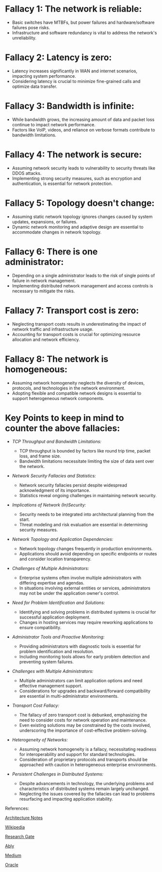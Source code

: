 # Fallacy 1: The network is reliable:
- Basic switches have MTBFs, but power failures and hardware/software failures pose risks.
- Infrastructure and software redundancy is vital to address the network's unreliability.

# Fallacy 2: Latency is zero:
- Latency increases significantly in WAN and internet scenarios, impacting system performance.
- Considering latency is crucial to minimize fine-grained calls and optimize data transfer.

# Fallacy 3: Bandwidth is infinite:
- While bandwidth grows, the increasing amount of data and packet loss continue to impact network performance.
- Factors like VoIP, videos, and reliance on verbose formats contribute to bandwidth limitations.

# Fallacy 4: The network is secure:
- Assuming network security leads to vulnerability to security threats like DDOS attacks.
- Implementing strong security measures, such as encryption and authentication, is essential for network protection.

# Fallacy 5: Topology doesn't change:
- Assuming static network topology ignores changes caused by system updates, expansions, or failures.
- Dynamic network monitoring and adaptive design are essential to accommodate changes in network topology.

# Fallacy 6: There is one administrator:
- Depending on a single administrator leads to the risk of single points of failure in network management.
- Implementing distributed network management and access controls is necessary to mitigate the risks.

# Fallacy 7: Transport cost is zero:
- Neglecting transport costs results in underestimating the impact of network traffic and infrastructure usage.
- Accounting for transport costs is crucial for optimizing resource allocation and network efficiency.

# Fallacy 8: The network is homogeneous:
- Assuming network homogeneity neglects the diversity of devices, protocols, and technologies in the network environment.
- Adopting flexible and compatible network designs is essential to support heterogeneous network components.

# Key Points to keep in mind to counter the above fallacies:

* _TCP Throughput and Bandwidth Limitations:_
    - TCP throughput is bounded by factors like round trip time, packet loss, and frame size.
    - Bandwidth limitations necessitate limiting the size of data sent over the network.

* _Network Security Fallacies and Statistics:_
    - Network security fallacies persist despite widespread acknowledgment of its importance.
    - Statistics reveal ongoing challenges in maintaining network security.

* _Implications of Network (In)Security:_
    - Security needs to be integrated into architectural planning from the start.
    - Threat modeling and risk evaluation are essential in determining security measures.

* _Network Topology and Application Dependencies:_
    - Network topology changes frequently in production environments.
    - Applications should avoid depending on specific endpoints or routes and consider location transparency.

* _Challenges of Multiple Administrators:_
    - Enterprise systems often involve multiple administrators with differing expertise and agendas.
    - In situations involving external entities or services, administrators may not be under the application owner's control.

* _Need for Problem Identification and Solutions:_
    - Identifying and solving problems in distributed systems is crucial for successful application deployment.
    - Changes in hosting services may require reworking applications to ensure compatibility.

* _Administrator Tools and Proactive Monitoring:_
    - Providing administrators with diagnostic tools is essential for problem identification and resolution.
    - Including monitoring tools allows for early problem detection and preventing system failures.

* _Challenges with Multiple Administrators:_
    - Multiple administrators can limit application options and need effective management support.
    - Considerations for upgrades and backward/forward compatibility are essential in multi-administrator environments.

* _Transport Cost Fallacy:_
    - The fallacy of zero transport cost is debunked, emphasizing the need to consider costs for network operation and maintenance.
    - Even existing solutions may be constrained by the costs involved, underscoring the importance of cost-effective problem-solving.

* _Heterogeneity of Networks:_
    - Assuming network homogeneity is a fallacy, necessitating readiness for interoperability and support for standard technologies.
    - Consideration of proprietary protocols and transports should be approached with caution in heterogeneous enterprise environments.

* _Persistent Challenges in Distributed Systems:_
    - Despite advancements in technology, the underlying problems and characteristics of distributed systems remain largely unchanged.
    - Neglecting the issues covered by the fallacies can lead to problems resurfacing and impacting application stability.


References:

[Architecture Notes](https://architecturenotes.co/fallacies-of-distributed-systems/)

[Wikipedia](https://en.wikipedia.org/wiki/Fallacies_of_distributed_computing#:~:text=The%20fallacies%20of%20distributed%20computing,to%20distributed%20applications%20invariably%20make)

[Research Gate](https://www.researchgate.net/publication/322500050_Fallacies_of_Distributed_Computing_Explained/link/5a5c8391aca2727d608a8830/download?_tp=eyJjb250ZXh0Ijp7ImZpcnN0UGFnZSI6InB1YmxpY2F0aW9uIiwicGFnZSI6InB1YmxpY2F0aW9uIn19)

[Ably](https://ably.com/blog/8-fallacies-of-distributed-computing)

[Medium](https://medium.com/geekculture/the-eight-fallacies-of-distributed-computing-44d766345ddb)

[Oracle](https://blogs.oracle.com/developers/post/fallacies-of-distributed-systems)